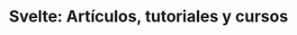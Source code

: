 ---
title: "Svelte: Artículos, tutoriales y cursos"
heading: Svelte
description: Svelte es un framework de código abierto desarrollado por Rich Harris. Su particularidad es que tiene un paso de compilación. Esto tiene diferentes ventajas como un mejor rendimiento, mejor control de errores y una sintaxis muy sencilla.
---